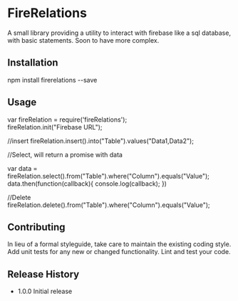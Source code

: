 FireRelations
=========

A small library providing a utility to interact with firebase like a sql database, with basic statements. Soon to have more complex.

## Installation

  npm install firerelations --save

## Usage

  var fireRelation = require('fireRelations');
  <br>
  fireRelation.init("Firebase URL");

  //insert
  fireRelation.insert().into("Table").values("Data1,Data2");

  //Select, will return a promise with data 

  var data = fireRelation.select().from("Table").where("Column").equals("Value");
  data.then(function(callback){
  	console.log(callback);
  })

  //Delete
  fireRelation.delete().from("Table").where("Column").equals("Value");

## Contributing

In lieu of a formal styleguide, take care to maintain the existing coding style.
Add unit tests for any new or changed functionality. Lint and test your code.

## Release History

* 1.0.0 Initial release